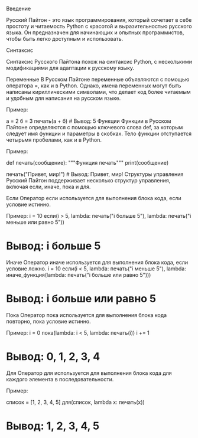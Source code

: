 Введение

Русский Пайтон - это язык программирования, который сочетает в себе простоту и читаемость Python с красотой и выразительностью русского языка. Он предназначен для начинающих и опытных программистов, чтобы быть легко доступным и использовать.

Синтаксис

Синтаксис Русского Пайтона похож на синтаксис Python, с несколькими модификациями для адаптации к русскому языку.

Переменные
В Русском Пайтоне переменные объявляются с помощью оператора =, как и в Python. Однако, имена переменных могут быть написаны кириллическими символами, что делает код более читаемым и удобным для написания на русском языке.

Пример:


а = 2
б = 3
печать(а + б)  # Вывод: 5
Функции
Функции в Русском Пайтоне определяются с помощью ключевого слова def, за которым следует имя функции и параметры в скобках. Тело функции отступается четырьмя пробелами, как и в Python.

Пример:



def печать(сообщение):
    """Функция печать"""
    print(сообщение)

печать("Привет, мир!")  # Вывод: Привет, мир!
Структуры управления
Русский Пайтон поддерживает несколько структур управления, включая если, иначе, пока и для.

Если
Оператор если используется для выполнения блока кода, если условие истинно.

Пример:
i = 10
если(i > 5, 
     lambda: печать("i больше 5"), 
     lambda: печать("i меньше или равно 5"))
# Вывод: i больше 5
Иначе
Оператор иначе используется для выполнения блока кода, если условие ложно.
i = 10
если(i < 5, 
     lambda: печать("i меньше 5"), 
     lambda: иначе_функция(lambda: печать("i больше или равно 5")))
# Вывод: i больше или равно 5
Пока
Оператор пока используется для выполнения блока кода повторно, пока условие истинно.

Пример:
i = 0
пока(lambda: i < 5, 
     lambda: печать(i))
i += 1
# Вывод: 0, 1, 2, 3, 4
Для
Оператор для используется для выполнения блока кода для каждого элемента в последовательности.

Пример:

список = [1, 2, 3, 4, 5]
для(список, 
    lambda x: печать(x))
# Вывод: 1, 2, 3, 4, 5


